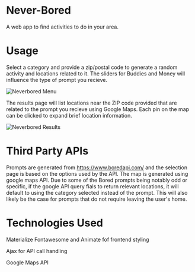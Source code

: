 # Never-Bored
A web app to find activities to do in your area.

# Usage
Select a category and provide a zip/postal code to generate a random activity and locations related to it. The sliders for Buddies and Money will influence the type of prompt you recieve.

![Neverbored Menu](https://i.gyazo.com/de21e70752e38b7b05ce2ea1d6e2d728.png)

The results page will list locations near the ZIP code provided that are related to the prompt you recieve using Google Maps. Each pin on the map can be clicked to expand brief location information.

![Neverbored Results](https://i.gyazo.com/f71611eda928af4d40b3d706b68644b8.png)

# Third Party APIs
Prompts are generated from https://www.boredapi.com/ and the selection page is based on the options used by the API.
The map is generated using google maps API.
Due to some of the Bored prompts being notably odd or specific, if the google API query fials to return relevant locations, it will default to using the category selected instead of the prompt. This will also likely be the case for prompts that do not require leaving the user's home.

# Technologies Used

Materialize Fontawesome and Animate fof frontend styling

Ajax for API call handling

Google Maps API
